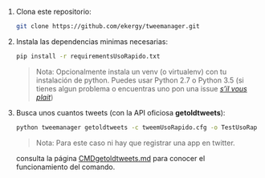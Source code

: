 1. Clona este repositorio:

	```bash
	git clone https://github.com/ekergy/tweemanager.git
	```

2. Instala las dependencias minimas necesarias:

	```bash
	pip install -r requirementsUsoRapido.txt
	```

	> Nota: Opcionalmente instala un venv (o virtualenv) con tu instalación de python. Puedes usar Python 2.7 o Python 3.5 (si tienes algun problema o encuentras uno pon una issue [*s’il vous plait*](https://github.com/ekergy/tweemanager/issues))


3. Busca unos cuantos tweets (con la API oficiosa **getoldtweets**):

	```bash
	python tweemanager getoldtweets -c tweemUsoRapido.cfg -o TestUsoRapido.json
	```

	> Nota: Para este caso ni hay que registrar una app en twitter.

	consulta la página [CMDgetoldtweets.md](./CMDgetoldtweets.md) para conocer el funcionamiento del comando.




